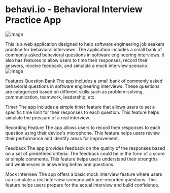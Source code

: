 # behavi.io - Behavioral Interview Practice App
![image](https://user-images.githubusercontent.com/90817505/235345128-e6b95b4c-432e-467f-900c-138f06f29b8a.png)

This is a web application designed to help software engineering job seekers practice for behavioral interviews. The application includes a small bank of commonly asked behavioral questions in software engineering interviews. It also has features to allow users to time their responses, record their answers, receive feedback, and simulate a mock interview scenario.
![image](https://user-images.githubusercontent.com/90817505/235348393-b4e652d6-ff65-47c5-a762-40f1e3a45e32.png)


Features
Question Bank
The app includes a small bank of commonly asked behavioral questions in software engineering interviews. These questions are categorized based on different skills such as problem-solving, communication, teamwork, leadership, etc.

Timer
The app includes a simple timer feature that allows users to set a specific time limit for their responses to each question. This feature helps simulate the pressure of a real interview.

Recording Feature
The app allows users to record their responses to each question using their device's microphone. This feature helps users review their performance and identify areas for improvement.

Feedback
The app provides feedback on the quality of the responses based on a set of predefined criteria. The feedback could be in the form of a score or simple comments. This feature helps users understand their strengths and weaknesses in answering behavioral questions.

Mock Interview
The app offers a basic mock interview feature where users can simulate a real interview scenario with pre-recorded questions. This feature helps users prepare for the actual interview and build confidence.
